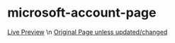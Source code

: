 # microsoft-account-page
[Live Preview](https://droidhazard.github.io/microsoft-account-page/)
\n
[Original Page unless updated/changed](https://account.microsoft.com/?ref=MeControl&refd=www.msn.com)
